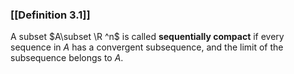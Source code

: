 ### [[Definition 3.1]]

A subset $A\subset \R ^n$ is called **sequentially compact** if every sequence in $A$ has a convergent subsequence, and the limit of the subsequence belongs to $A$.